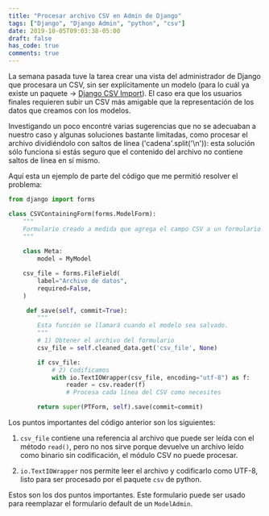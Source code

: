 ```yaml
---
title: "Procesar archivo CSV en Admin de Django"
tags: ["Django", "Django Admin", "python", "csv"]
date: 2019-10-05T09:03:38-05:00
draft: false
has_code: true
comments: true
---
```


La semana pasada tuve la tarea crear una vista del administrador de Django que procesara un CSV, sin ser explícitamente un modelo (para lo cuál ya existe un paquete -> [Django CSV Import](https://pypi.org/project/django-csvimport/)). El caso era que los usuarios finales requieren subir un CSV más amigable que la representación de los datos que creamos con los modelos.

Investigando un poco encontré varias sugerencias que no se adecuaban a nuestro caso y algunas soluciones bastante limitadas, como procesar el archivo dividiéndolo con saltos de línea ('cadena'.split('\n')): esta solución sólo funciona si estás seguro que el contenido del archivo no contiene saltos de línea en sí mismo.


Aquí esta un ejemplo de parte del código que me permitió resolver el problema:

```python
from django import forms

class CSVContainingForm(forms.ModelForm):
    """
    Formulario creado a medida que agrega el campo CSV a un formulario de modelo.
    """
    
    class Meta:
        model = MyModel

    csv_file = forms.FileField(
        label="Archivo de datos", 
        required=False,
    )

     def save(self, commit=True):
        """
        Esta función se llamará cuando el modelo sea salvado.
        """
        # 1) Obtener el archivo del formulario
        csv_file = self.cleaned_data.get('csv_file', None)

        if csv_file:
            # 2) Codificamos
            with io.TextIOWrapper(csv_file, encoding="utf-8") as f:
                reader = csv.reader(f)
                # Procesa cada línea del CSV como necesites

        return super(PTForm, self).save(commit=commit)
```

Los puntos importantes del código anterior son los siguientes:

1. `csv_file` contiene una referencia al archivo que puede ser leída con el método `read()`, pero no nos sirve porque devuelve un archivo leído como binario sin codificación, el módulo CSV no puede procesar.

2. `io.TextIOWrapper` nos permite leer el archivo y codificarlo como UTF-8, listo para ser procesado por el paquete `csv` de python.

Estos son los dos puntos importantes.
Este formulario puede ser usado para reemplazar el formulario default de un `ModelAdmin`.
